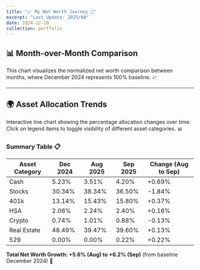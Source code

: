 ```yaml
---
title: "📈 My Net Worth Journey 🚀"
excerpt: "Last Update: 2025/08"
date: 2024-12-10
collection: portfolio
---
```


## 📊 Month-over-Month Comparison

This chart visualizes the normalized net worth comparison between months, where December 2024 represents 100% baseline. 📈

<div style="width: 100%; max-width: 800px; margin: auto;">
    <canvas id="barChart" style="width: 100%; height: 400px;"></canvas>
</div>

<script src="/assets/js/chart.min.js"></script>
<script src="/assets/js/net-worth-charts.js?v=1"></script>

---

## 🌍 Asset Allocation Trends

Interactive line chart showing the percentage allocation changes over time. Click on legend items to toggle visibility of different asset categories. 📊

<div style="width: 100%; max-width: 800px; margin: auto;">
    <canvas id="lineChart" style="width: 100%; height: 400px;"></canvas>
</div>



### Summary Table 📋

| Asset Category | Dec 2024 | Aug 2025 | Sep 2025 | Change (Aug to Sep) |
|---|---|---|---|---|
| Cash | 5.23% | 3.51% | 4.20% | +0.69% |
| Stocks | 30.34% | 38.34% | 36.50% | -1.84% |
| 401k | 13.14% | 15.43% | 15.80% | +0.37% |
| HSA | 2.06% | 2.24% | 2.40% | +0.16% |
| Crypto | 0.74% | 1.01% | 0.88% | -0.13% |
| Real Estate | 48.49% | 39.47% | 39.60% | +0.13% |
| 529 | 0.00% | 0.00% | 0.22% | +0.22% |

**Total Net Worth Growth: +5.6% (Aug) to +6.2% (Sep)** (from baseline December 2024) 🚀